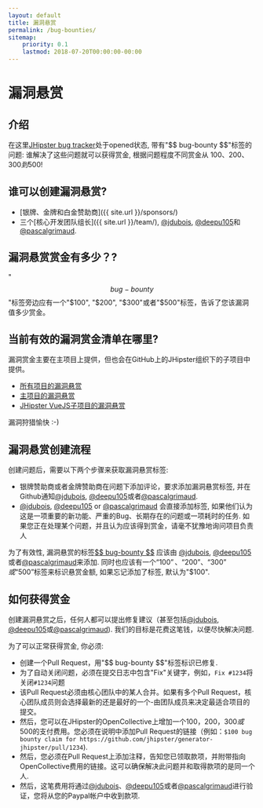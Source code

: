 ```yaml
---
layout: default
title: 漏洞悬赏
permalink: /bug-bounties/
sitemap:
    priority: 0.1
    lastmod: 2018-07-20T00:00:00-00:00
---
```

# <i class="fa fa-usd"></i> 漏洞悬赏

## 介绍

在这里[JHipster bug tracker](https://github.com/jhipster/generator-jhipster/issues)处于opened状态, 带有"\$\$ bug-bounty \$\$"标签的问题: 谁解决了这些问题就可以获得赏金, 根据问题程度不同赏金从 $100、$200、$300到$500!

## 谁可以创建漏洞悬赏?

- [银牌、金牌和白金赞助商]({{ site.url }}/sponsors/)
- 三个[核心开发团队组长]({{ site.url }}/team/), [@jdubois](https://github.com/jdubois), [@deepu105](https://github.com/deepu105)和[@pascalgrimaud](https://github.com/pascalgrimaud).

## 漏洞悬赏赏金有多少？?

"$$ bug-bounty $$"标签旁边应有一个"$100", "$200", "$300"或者"$500"标签，告诉了您该漏洞值多少赏金。

## 当前有效的漏洞赏金清单在哪里?

漏洞赏金主要在主项目上提供，但也会在GitHub上的JHipster组织下的子项目中提供。

- [所有项目的漏洞悬赏](https://github.com/search?l=&p=1&q=is%3Aissue+is%3Aopen+label%3A%22%24%24+bug-bounty+%24%24%22+user%3Ajhipster+state%3Aopen&ref=advsearch&type=Issues&utf8=%E2%9C%93)
- [主项目的漏洞悬赏](https://github.com/jhipster/generator-jhipster/labels/%24%24%20bug-bounty%20%24%24)
- [JHipster VueJS子项目的漏洞悬赏](https://github.com/jhipster/jhipster-vuejs/labels/%24%24%20bug-bounty%20%24%24)

漏洞狩猎愉快 :-)

## 漏洞悬赏创建流程

创建问题后，需要以下两个步骤来获取漏洞悬赏标签:

- 银牌赞助商或者金牌赞助商在问题下添加评论，要求添加漏洞悬赏标签, 并在Github通知[@jdubois](https://github.com/jdubois), [@deepu105](https://github.com/deepu105)或者[@pascalgrimaud](https://github.com/pascalgrimaud).
- [@jdubois](https://github.com/jdubois), [@deepu105](https://github.com/deepu105) or [@pascalgrimaud](https://github.com/pascalgrimaud) 会直接添加标签, 如果他们认为这是一项重要的新功能、严重的Bug、长期存在的问题或一项耗时的任务. 如果您正在处理某个问题，并且认为应该得到赏金，请毫不犹豫地询问项目负责人

为了有效性, 漏洞悬赏的标签[\$\$ bug-bounty \$\$](https://github.com/jhipster/generator-jhipster/labels/%24%24%20bug-bounty%20%24%24) 应该由
[@jdubois](https://github.com/jdubois), [@deepu105](https://github.com/deepu105) 或者[@pascalgrimaud](https://github.com/pascalgrimaud)来添加. 同时也应该有一个“$100”、“$200”、“$300”或“$500”标签来标识悬赏金额, 如果忘记添加了标签, 默认为"$100".

## 如何获得赏金

创建漏洞悬赏之后，任何人都可以提出修复建议（甚至包括[@jdubois](https://github.com/jdubois), [@deepu105](https://github.com/deepu105)或[@pascalgrimaud](https://github.com/pascalgrimaud)). 我们的目标是花费这笔钱，以便尽快解决问题.

为了可以正常获得赏金, 你必须:

- 创建一个Pull Request，用"\$\$ bug-bounty \$\$"标签标识已修复.
- 为了自动关闭问题，必须在提交日志中包含"Fix"关键字，例如，`Fix #1234`将关闭`#1234`问题
- 该Pull Request必须由核心团队中的某人合并。如果有多个Pull Request，核心团队成员则会选择最新的还是最好的一个-由团队成员来决定最适合项目的提交。
- 然后，您可以在JHipster的OpenCollective上增加一个$100，$200，$300或$500的支付费用。您必须在说明中添加Pull Request的链接（例如：`$100 bug bounty claim for https://github.com/jhipster/generator-jhipster/pull/1234`).
- 然后，您必须在Pull Request上添加注释，告知您已领取款项，并附带指向OpenCollective费用的链接。这可以确保解决此问题并和取得款项的是同一个人.
- 然后，这笔费用将通过[@jdubois](https://github.com/jdubois)、[@deepu105](https://github.com/deepu105)或者[@pascalgrimaud](https://github.com/pascalgrimaud)进行验证，您将从您的Paypal帐户中收到款项.
